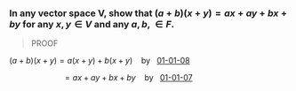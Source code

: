 ### In any vector space V, show that $(a+b)(x+y) = ax + ay + bx + by$ for any $x, y \in V$ and any $a, b, \in F$.

> PROOF

$(a + b)(x + y) = a(x+y) + b(x+y)$ &nbsp;&nbsp; by &nbsp;&nbsp;[01-01-08](../01-01-08.md)

$\qquad\qquad\qquad = ax + ay + bx + by$ &nbsp;&nbsp; by &nbsp;&nbsp;[01-01-07](../01-01-07.md)
 